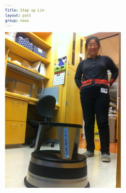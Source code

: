 ```yaml
---
Title: Step up Lin
layout: post
group: news
---
```

 <img src="/static/img/news/lin-mobile.JPG" alt="Lin" class="img-responsive">

